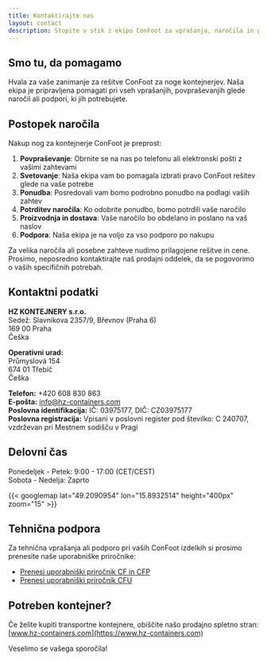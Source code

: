 ```yaml
---
title: Kontaktirajte nas
layout: contact
description: Stopite v stik z ekipo ConFoot za vprašanja, naročila in podporo.
---
```


## Smo tu, da pomagamo

Hvala za vaše zanimanje za rešitve ConFoot za noge kontejnerjev. Naša ekipa je pripravljena pomagati pri vseh vprašanjih, povpraševanjih glede naročil ali podpori, ki jih potrebujete.

## Postopek naročila

Nakup nog za kontejnerje ConFoot je preprost:

1. **Povpraševanje**: Obrnite se na nas po telefonu ali elektronski pošti z vašimi zahtevami
2. **Svetovanje**: Naša ekipa vam bo pomagala izbrati pravo ConFoot rešitev glede na vaše potrebe
3. **Ponudba**: Posredovali vam bomo podrobno ponudbo na podlagi vaših zahtev
4. **Potrditev naročila**: Ko odobrite ponudbo, bomo potrdili vaše naročilo
5. **Proizvodnja in dostava**: Vaše naročilo bo obdelano in poslano na vaš naslov
6. **Podpora**: Naša ekipa je na voljo za vso podporo po nakupu

Za velika naročila ali posebne zahteve nudimo prilagojene rešitve in cene. Prosimo, neposredno kontaktirajte naš prodajni oddelek, da se pogovorimo o vaših specifičnih potrebah.

## Kontaktni podatki

**HZ KONTEJNERY s.r.o.**  
Sedež: Slavníkova 2357/9, Břevnov (Praha 6)  
169 00 Praha  
Češka

**Operativni urad:**  
Průmyslová 154  
674 01 Třebíč  
Češka

**Telefon:** +420 608 830 863  
**E-pošta:** [info@hz-containers.com](mailto:info@hz-containers.com)  
**Poslovna identifikacija:** IČ: 03975177, DIČ: CZ03975177  
**Poslovna registracija:** Vpisani v poslovni register pod številko: C 240707, vzdrževan pri Mestnem sodišču v Pragi

## Delovni čas

Ponedeljek - Petek: 9:00 - 17:00 (CET/CEST)  
Sobota - Nedelja: Zaprto

{{< googlemap lat="49.2090954" lon="15.8932514" height="400px" zoom="15" >}}

## Tehnična podpora

Za tehnična vprašanja ali podporo pri vaših ConFoot izdelkih si prosimo prenesite naše uporabniške priročnike:
- [Prenesi uporabniški priročnik CF in CFP](/wp-content/confoot_navod-k-pouziti_CZ.pdf)
- [Prenesi uporabniški priročnik CFU](/wp-content/confoot_CFU_navod-k-pouziti_CZ.pdf)

## Potreben kontejner?

Če želite kupiti transportne kontejnere, obiščite našo prodajno spletno stran:
[www.hz-containers.com](https://www.hz-containers.com)

Veselimo se vašega sporočila!
